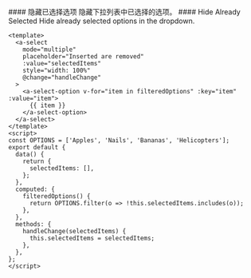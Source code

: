 <cn>
#### 隐藏已选择选项
隐藏下拉列表中已选择的选项。
</cn>

<us>
#### Hide Already Selected
Hide already selected options in the dropdown.
</us>

```vue
<template>
  <a-select
    mode="multiple"
    placeholder="Inserted are removed"
    :value="selectedItems"
    style="width: 100%"
    @change="handleChange"
  >
    <a-select-option v-for="item in filteredOptions" :key="item" :value="item">
      {{ item }}
    </a-select-option>
  </a-select>
</template>
<script>
const OPTIONS = ['Apples', 'Nails', 'Bananas', 'Helicopters'];
export default {
  data() {
    return {
      selectedItems: [],
    };
  },
  computed: {
    filteredOptions() {
      return OPTIONS.filter(o => !this.selectedItems.includes(o));
    },
  },
  methods: {
    handleChange(selectedItems) {
      this.selectedItems = selectedItems;
    },
  },
};
</script>
```
